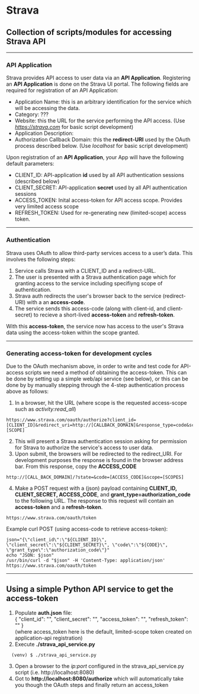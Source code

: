 # Strava

## Collection of scripts/modules for accessing Strava API
---
### API Application
Strava provides API access to user data via an **API Application**. Registering an **API Application** is done on the Strava UI portal.
The following fields are required for registration of an API Application:
  - Application Name: this is an arbitrary identification for the service which will be accessing the data.
  - Category: ???
  - Website:  this the URL for the service performing the API access. (Use *https://strava.com* for basic script development)
  - Application Description:  
  - Authorization Callback Domain:  this the **redirect-URI** used by the OAuth process described below. (Use *localhost* for basic script development)

Upon registration of an **API Application**, your App will have the following default parameters:
  * CLIENT_ID:  API-application **id** used by all API authentication sessions (described below)
  * CLIENT_SECRET: API-application **secret** used by all API authentication sessions 
  * ACCESS_TOKEN:  Inital access-token for API access scope. Provides very limited access scope
  * REFRESH_TOKEN: Used for re-generating new (limited-scope) access token.


---
### Authentication
Strava uses OAuth to allow third-party services access to a user’s data. This involves the following steps:
 1. Service calls Strava with a CLIENT_ID and a redirect-URL.
 2. The user is presented with a Strava authentication page which for granting access to the service including specifiyng scope of authentication.
 3. Strava auth redirects the user's browser back to the service (redirect-URI) with a an **access-code**.
 4. The service sends this access-code (along with client-id, and client-secret) to recieve a short-lived **access-token** and **refresh-token**. 

With this **access-token**, the service now has access to the user's Strava data using the access-token within the scope granted. 

---
### Generating access-token for development cycles 
Due to the OAuth mechanism above, in order to write and test code for API-access scripts we need a method of obtaining the access-token. This can be done by setting up a simple web/api service (see below), or this can be done by by manually stepping through the 4-step authentication process above as follows:
  1. In a browser, hit the URL (where scope is the requested access-scope such as *activity:read_all*)
```
https://www.strava.com/oauth/authorize?client_id=[CLIENT_ID]&redirect_uri=http://[CALLBACK_DOMAIN]&response_type=code&scope=[SCOPE]
```
  2. This will present a Strava authentication session asking for permission for Strava to authorize the service's access to user data.
  3. Upon submit, the browsers will be redirected to the redirect_URI.  For development purposes the response is found in the browser address bar.  From this response, copy the **ACCESS_CODE**
```
http://[CALL_BACK_DOMAIN]/?state=&code=[ACCESS_CODE]&scope=[SCOPES]
```
  4. Make a POST request with a (json) payload containing **CLIENT_ID, CLIENT_SECRET, ACCESS_CODE**, and **grant_type=authorization_code** to the following URL. The response to this request will contain an **access-token** and a **refresh-token**.
```
https://www.strava.com/oauth/token
```
Example curl POST (using access-code to retrieve access-token):
```
json="{\"client_id\":\"${CLIENT_ID}\", \"client_secret\":\"${CLIENT_SECRET}\", \"code\":\"${CODE}\", \"grant_type\":\"authorization_code\"}"
echo "JSON: $json"
/usr/bin/curl -d "$json" -H 'Content-Type: application/json' https://www.strava.com/oauth/token
```
---
## Using a simple Python API service to get the access-token
 1. Populate **auth.json** file:    
    { "client_id": "<cid>", "client_secret": "<secret>", "access_token": "<token>", "refresh_token": "<token>" }   
    (where access_token here is the default, limited-scope token created on application-api registration) 
 2. Execute **./strava_api_service.py**
```
  (venv) $ ./strava_api_service.py
```
 3. Open a browser to the *ip:port* configured in the strava_api_service.py script (i.e. http://localhost:8080)
 4. Got to **http://localhost:8080/authorize** which will automatically take you though the OAuth steps and finally return an access_token 

